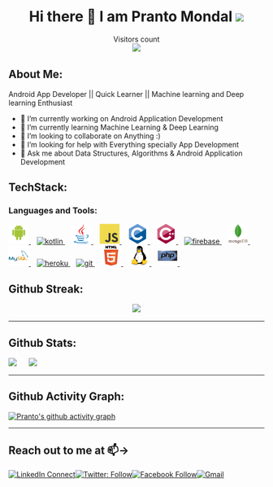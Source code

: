 <h1 align="center">Hi there 👋 I am  Pranto Mondal  <img src="https://emoji.slack-edge.com/T0172CCPGUW/party-blob/d7253707fa13e9ee.gif" width="30"/></h1>
<p align="center"> 
  Visitors count<br>
  <img src="https://profile-counter.glitch.me/PrantoMondal/count.svg" />
</p>


## **About Me:**
Android App Developer || Quick Learner || Machine learning and Deep learning Enthusiast

- 🔭 I’m currently working on Android Application Development
- 🌱 I’m currently learning Machine Learning & Deep Learning 
- 👯 I’m looking to collaborate on Anything :)
- 🤔 I’m looking for help with Everything specially App Development 
- 💬 Ask me about Data Structures, Algorithms & Android Application Development 
<!-- - ⚡ Fun fact: I tried Full stack Web Development but I didn't like it, maybe someday I will try again  -->


## **TechStack:**
<h3 align="left">Languages and Tools:</h3>
<p align="left"> 
<a href="https://developer.android.com" target="_blank"><img src="https://raw.githubusercontent.com/devicons/devicon/master/icons/android/android-original-wordmark.svg" alt="android" width="40" height="40"/> </a>&nbsp;&nbsp; 
<a href="https://kotlinlang.org" target="_blank"> <img src="https://www.vectorlogo.zone/logos/kotlinlang/kotlinlang-icon.svg" alt="kotlin" width="40" height="40"/> </a>&nbsp;&nbsp;
<a href="https://www.java.com" target="_blank"> <img src="https://raw.githubusercontent.com/devicons/devicon/master/icons/java/java-original.svg" alt="java" width="40" height="40"/> </a>&nbsp;&nbsp; 
<a href="https://developer.mozilla.org/en-US/docs/Web/JavaScript" target="_blank"> <img src="https://raw.githubusercontent.com/devicons/devicon/master/icons/javascript/javascript-original.svg" alt="javascript" width="40" height="40"/> </a>&nbsp;&nbsp; 
<a href="https://www.cprogramming.com/" target="_blank"> <img src="https://raw.githubusercontent.com/devicons/devicon/master/icons/c/c-original.svg" alt="c" width="40" height="40"/> </a>&nbsp;&nbsp; 
<a href="https://www.w3schools.com/cpp/" target="_blank"> <img src="https://raw.githubusercontent.com/devicons/devicon/master/icons/cplusplus/cplusplus-original.svg" alt="cplusplus" width="40" height="40"/> </a>&nbsp;&nbsp; 
<a href="https://firebase.google.com/" target="_blank"> <img src="https://www.vectorlogo.zone/logos/firebase/firebase-icon.svg" alt="firebase" width="40" height="40"/> </a>&nbsp;&nbsp; 
<a href="https://www.mongodb.com/" target="_blank"> <img src="https://raw.githubusercontent.com/devicons/devicon/master/icons/mongodb/mongodb-original-wordmark.svg" alt="mongodb" width="40" height="40"/> </a>&nbsp;&nbsp;
<a href="https://www.mysql.com/" target="_blank"> <img src="https://raw.githubusercontent.com/devicons/devicon/master/icons/mysql/mysql-original-wordmark.svg" alt="mysql" width="40" height="40"/> </a>&nbsp;&nbsp;
<a href="https://heroku.com" target="_blank"> <img src="https://www.vectorlogo.zone/logos/heroku/heroku-icon.svg" alt="heroku" width="40" height="40"/> </a>&nbsp;&nbsp; 
<a href="https://git-scm.com/" target="_blank"> <img src="https://www.vectorlogo.zone/logos/git-scm/git-scm-icon.svg" alt="git" width="40" height="40"/> </a>&nbsp;&nbsp; 
<a href="https://www.w3.org/html/" target="_blank"> <img src="https://raw.githubusercontent.com/devicons/devicon/master/icons/html5/html5-original-wordmark.svg" alt="html5" width="40" height="40"/> </a>&nbsp;&nbsp; 
<a href="https://www.linux.org/" target="_blank"> <img src="https://raw.githubusercontent.com/devicons/devicon/master/icons/linux/linux-original.svg" alt="linux" width="40" height="40"/> </a>&nbsp;&nbsp; 
<a href="https://www.php.net" target="_blank"> <img src="https://raw.githubusercontent.com/devicons/devicon/master/icons/php/php-original.svg" alt="php" width="40" height="40"/> </a>&nbsp;&nbsp;



## **Github Streak:**
<p align = "center">
  <img src = "https://github-readme-streak-stats.herokuapp.com/?user=PrantoMondal&line_height=50&theme=dark">
</p>

---

## **Github Stats:**

<p align="center">
  
  <img src="https://github-readme-stats.vercel.app/api?username=PrantoMondal&hide=stars&show_icons=true&line_height=48&theme=dark">&nbsp;&nbsp;&nbsp;&nbsp;&nbsp;
  <img src="https://github-readme-stats.vercel.app/api/top-langs/?username=PrantoMondal&count_private=true&line_height=40&theme=dark">

</p>

---

## **Github Activity Graph:**
[![Pranto's github activity graph](https://activity-graph.herokuapp.com/graph?username=PrantoMondal&theme=xcode)](https://github.com/PrantoMondal/github-readme-activity-graph)

---
## **Reach out to me at 📫→**
 
 [![LinkedIn Connect](https://img.shields.io/badge/LinkedIn-0077B5?style=for-the-badge&logo=linkedin&logoColor=white)](https://linkedin.com/in/pranto-mondal-1a1307156)[![Twitter: Follow](https://img.shields.io/badge/Twitter-1DA1F2?style=for-the-badge&logo=twitter&logoColor=white)](https://twitter.com/prantomondal007)[![Facebook Follow](https://img.shields.io/badge/Facebook-1877F2?style=for-the-badge&logo=facebook&logoColor=white)](https://www.facebook.com/pranto.mondal.9615566)[![Gmail](https://img.shields.io/badge/Gmail-D14836?style=for-the-badge&logo=gmail&logoColor=white)](mailto:prantomondal517@gmail.com?subject=From%20GitHub&body=Hi,%20there.%20Found%20you%20from%20GitHub.)

 
 
